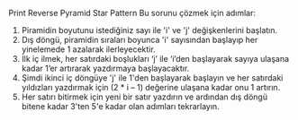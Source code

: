 Print Reverse Pyramid Star Pattern
Bu sorunu çözmek için adımlar:
 1. Piramidin boyutunu istediğiniz sayı ile 'i' ve 'j' değişkenlerini başlatın. 
 2. Dış döngü, piramidin sıraları boyunca 'i' sayısından başlayıp her yinelemede 1 azalarak ilerleyecektir.
 3. İlk iç ilmek, her satırdaki boşlukları ‘j’ ile ‘i’den başlayarak sayıya ulaşana kadar 1’er artırarak yazdırmaya başlayacaktır.
 4. Şimdi ikinci iç döngüye 'j' ile 1'den başlayarak başlayın ve her satırdaki yıldızları yazdırmak için (2 * i – 1) değerine ulaşana kadar onu 1 artırın. 
 5. Her satırı bitirmek için yeni bir satır yazdırın ve ardından dış döngü bitene kadar 3'ten 5'e kadar olan adımları tekrarlayın.